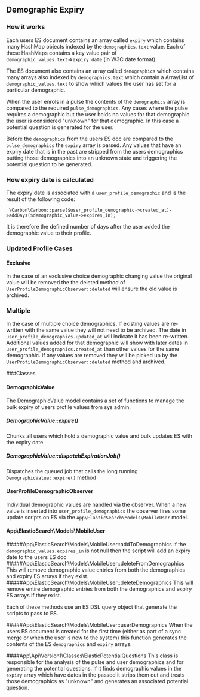 ## Demographic Expiry

### How it works
 Each users ES document contains an array called `expiry` which contains many HashMap objects indexed by the `demographics.text` value. Each of these HashMaps contains a key value pair of `demographic_values.text`=>`expiry date` (in W3C date format).
 
 The ES document also contains an array called `demographics` which contains many arrays also indexed by `demographics.text` which contain a ArrayList of `demographic_values.text` to show which values the user has set for a particular demographic. 
 
 When the user enrols in a pulse the contents of the `demographics` array is compared to the required `pulse_demographics`. Any cases where the pulse requires a demographic but the user holds no values for that demographic the user is considered "unknown" for that demographic. In this case a potential question is generated for the user.
 
 Before the `demographics` from the users ES doc are compared to the `pulse_demographics` the `expiry` array is parsed. Any values that have an expiry date that is in the past are stripped from the users demographics putting those demographics into an unknown state and triggering the potential question to be generated.
 
### How expiry date is calculated
 The expiry date is associated with a `user_profile_demographic` and is the result of the following code:
 
     \Carbon\Carbon::parse($user_profile_demographic->created_at)->addDays($demographic_value->expires_in);
 It is therefore the defined number of days after the user added the demographic value to their profile.
 
### Updated Profile Cases
 
#### Exclusive
 In the case of an exclusive choice demographic changing value the original value will be removed the the deleted method of `UserProfileDemographicObserver::deleted` will ensure the old value is archived.
 
### Multiple
 In the case of multiple choice demographics. If existing values are re-written with the same value they will not need to be archived. The date in `user_profile_demographics.updated_at` will indicate it has been re-written. Additional values added for that demographic will show with later dates in `user_profile_demographics.created_at` than other values for the same demographic. If any values are removed they will be picked up by the  `UserProfileDemographicObserver::deleted` method and archived.
 
###Classes
 
#### DemographicValue
 The DemographicValue model contains a set of functions to manage the bulk expiry of users profile values from sys admin.
 
##### DemographicValue::expire() 
Chunks all users which hold a demographic value and bulk updates ES with the expiry date
##### DemographicValue::dispatchExpirationJob() 
Dispatches the queued job that calls the long running `DemographicValue::expire()` method

#### UserProfileDemographicObserver
Individual demographic values are handled via the observer. When a new value is inserted into `user_profile_demographics` the observer fires some update scripts on ES via the `App\ElasticSearch\Models\MobileUser` model.

#### App\ElasticSearch\Models\MobileUser
#####App\ElasticSearch\Models\MobileUser::addToDemographics
If the `demographic_values.expires_in` is not null then the script will add an expiry date to the users ES doc
#####App\ElasticSearch\Models\MobileUser::deleteFromDemographics
This will remove demographic value entries from both the demographics and expiry ES arrays if they exist.
#####App\ElasticSearch\Models\MobileUser::deleteDemographics
This will remove entire demographic entries from both the demographics and expiry ES arrays if they exist.

Each of these methods use an ES DSL query object that generate the scripts to pass to ES.

#####App\ElasticSearch\Models\MobileUser::userDemographics
When the users ES document is created for the first time (either as part of a sync merge or when the user is new to the system) this function generates the contents of the ES `demographics` and `expiry` arrays.

####App\Api\Version1\Classes\ElasticPotentialQuestions
This class is responsible for the analysis of the pulse and user demographics and for generating the potential questions. If it finds demographic values in the `expiry` array which have dates in the passed it strips them out and treats those demographics as "unknown" and generates an associated potential question.


